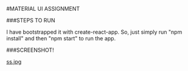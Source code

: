#MATERIAL UI ASSIGNMENT

###STEPS TO RUN

I have bootstrapped it with create-react-app. So, just simply run "npm install" and then "npm start" to run the app.

###SCREENSHOT!

[ss.jpg](https://user-images.githubusercontent.com/62064103/199679595-38ab6b9f-adb8-4c1b-899d-2f759db0270b.JPG)
